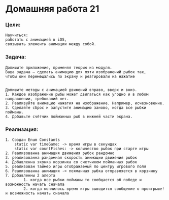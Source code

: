 # Домашняя работа 21

### Цели:
    Научиться:
    работать с анимацией в iOS,
    связывать элементы анимации между собой.

### Задача:

    Допишите приложение, применяя теорию из модуля.
    Ваша задача — сделать анимацию для пяти изображений рыбок так,
    чтобы они перемещались по экрану и реагировали на нажатие


    Допишите методы с анимацией движений вправо, вверх и вниз.
    1. Каждое изображение рыбы может двигаться как угодно и в любом направлении, требований нет.
    2. Реализуйте анимацию нажатия на изображение. Например, исчезновение.
    3. Сделайте сброс и запустите анимацию заново, когда все рыбки пойманы.
    4. Добавьте счётчик пойманных рыб в нижней части экрана.

### Реализация:

    1. Создан Enum Constants
        static var timeGame: -> время игры в секундах
        static var countFishes: -> количество рыбок при старте игры
    2. Реализованна анимация движения рыбок рандомно
    3. реализованна рандомная скорость анимации движения рыбок
    4. Добавленна эконка корзинка со счетчиком пойманных рыбок
    5. реализован таймер игры отображаемый по центру игрового поля
    6. Реализованна анимация -> пояманная рыбка отправляется в корзинку
    7. Добавленны 2 алерта 
            1. когда все рыбки пойманы то сообщается об победе и возможность начать сначала
            2. когда кончилось время игры выводится сообщение о проигрыше! и возможность начать сначала
